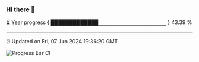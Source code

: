 ### Hi there 👋

⏳ Year progress { █████████████▁▁▁▁▁▁▁▁▁▁▁▁▁▁▁▁▁ } 43.39 %

---

⏰ Updated on Fri, 07 Jun 2024 19:36:20 GMT

![Progress Bar CI](https://github.com/IshwaranRudhara/GIT-ACTION/workflows/Progress%20Bar%20CI/badge.svg)
